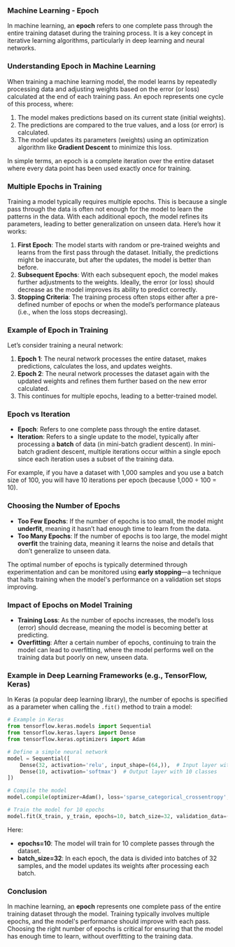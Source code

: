 ### **Machine Learning - Epoch**

In machine learning, an **epoch** refers to one complete pass through the entire training dataset during the training process. It is a key concept in iterative learning algorithms, particularly in deep learning and neural networks.

### **Understanding Epoch in Machine Learning**

When training a machine learning model, the model learns by repeatedly processing data and adjusting weights based on the error (or loss) calculated at the end of each training pass. An epoch represents one cycle of this process, where:

1. The model makes predictions based on its current state (initial weights).
2. The predictions are compared to the true values, and a loss (or error) is calculated.
3. The model updates its parameters (weights) using an optimization algorithm like **Gradient Descent** to minimize this loss.

In simple terms, an epoch is a complete iteration over the entire dataset where every data point has been used exactly once for training.

### **Multiple Epochs in Training**

Training a model typically requires multiple epochs. This is because a single pass through the data is often not enough for the model to learn the patterns in the data. With each additional epoch, the model refines its parameters, leading to better generalization on unseen data. Here’s how it works:

1. **First Epoch**: The model starts with random or pre-trained weights and learns from the first pass through the dataset. Initially, the predictions might be inaccurate, but after the updates, the model is better than before.
2. **Subsequent Epochs**: With each subsequent epoch, the model makes further adjustments to the weights. Ideally, the error (or loss) should decrease as the model improves its ability to predict correctly.
3. **Stopping Criteria**: The training process often stops either after a pre-defined number of epochs or when the model’s performance plateaus (i.e., when the loss stops decreasing).

### **Example of Epoch in Training**

Let’s consider training a neural network:

1. **Epoch 1**: The neural network processes the entire dataset, makes predictions, calculates the loss, and updates weights.
2. **Epoch 2**: The neural network processes the dataset again with the updated weights and refines them further based on the new error calculated.
3. This continues for multiple epochs, leading to a better-trained model.

### **Epoch vs Iteration**

- **Epoch**: Refers to one complete pass through the entire dataset.
- **Iteration**: Refers to a single update to the model, typically after processing a **batch** of data (in mini-batch gradient descent). In mini-batch gradient descent, multiple iterations occur within a single epoch since each iteration uses a subset of the training data.

For example, if you have a dataset with 1,000 samples and you use a batch size of 100, you will have 10 iterations per epoch (because 1,000 ÷ 100 = 10).

### **Choosing the Number of Epochs**

- **Too Few Epochs**: If the number of epochs is too small, the model might **underfit**, meaning it hasn’t had enough time to learn from the data.
- **Too Many Epochs**: If the number of epochs is too large, the model might **overfit** the training data, meaning it learns the noise and details that don’t generalize to unseen data.

The optimal number of epochs is typically determined through experimentation and can be monitored using **early stopping**—a technique that halts training when the model's performance on a validation set stops improving.

### **Impact of Epochs on Model Training**

- **Training Loss**: As the number of epochs increases, the model’s loss (error) should decrease, meaning the model is becoming better at predicting.
- **Overfitting**: After a certain number of epochs, continuing to train the model can lead to overfitting, where the model performs well on the training data but poorly on new, unseen data.

### **Example in Deep Learning Frameworks (e.g., TensorFlow, Keras)**

In Keras (a popular deep learning library), the number of epochs is specified as a parameter when calling the `.fit()` method to train a model:

```python
# Example in Keras
from tensorflow.keras.models import Sequential
from tensorflow.keras.layers import Dense
from tensorflow.keras.optimizers import Adam

# Define a simple neural network
model = Sequential([
    Dense(32, activation='relu', input_shape=(64,)),  # Input layer with 64 features
    Dense(10, activation='softmax')  # Output layer with 10 classes
])

# Compile the model
model.compile(optimizer=Adam(), loss='sparse_categorical_crossentropy', metrics=['accuracy'])

# Train the model for 10 epochs
model.fit(X_train, y_train, epochs=10, batch_size=32, validation_data=(X_val, y_val))
```

Here:
- **epochs=10**: The model will train for 10 complete passes through the dataset.
- **batch_size=32**: In each epoch, the data is divided into batches of 32 samples, and the model updates its weights after processing each batch.

### **Conclusion**

In machine learning, an **epoch** represents one complete pass of the entire training dataset through the model. Training typically involves multiple epochs, and the model's performance should improve with each pass. Choosing the right number of epochs is critical for ensuring that the model has enough time to learn, without overfitting to the training data.
